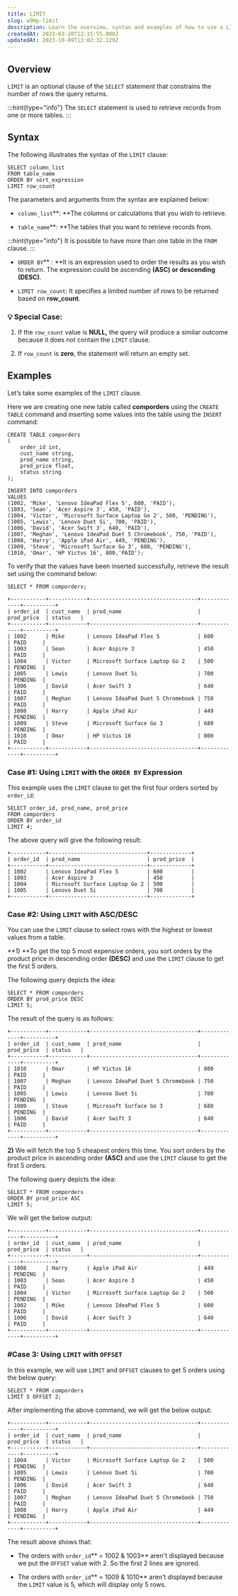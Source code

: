 ```yaml
---
title: LIMIT
slug: w9Hp-limit
description: Learn the overview, syntax and examples of how to use a LIMIT clause based on the number of rows returned by a query.
createdAt: 2023-03-20T12:15:55.000Z
updatedAt: 2023-10-09T13:02:32.129Z
---
```


## **Overview**

`LIMIT` is an optional clause of the `SELECT` statement that constrains the number of rows the query returns.&#x20;

:::hint{type="info"}
The `SELECT` statement is used to retrieve records from one or more tables.
:::

## **Syntax**

The following illustrates the syntax of the `LIMIT` clause:

```pgsql
SELECT column_list  
FROM table_name  
ORDER BY sort_expression  
LIMIT row_count
```

The parameters and arguments from the syntax are explained below:

*   `column_list`**: **The columns or calculations that you wish to retrieve.

*   `table_name`**: **The tables that you want to retrieve records from.&#x20;

:::hint{type="info"}
It is possible to have more than one table in the `FROM` clause.
:::

*   `ORDER BY`** : **It is an expression used to order the results as you wish to return. The expression could be ascending **(ASC) **or descending** (DESC)**.&#x20;

*   `LIMIT row_count`: It specifies a limited number of rows to be returned based on **row\_count**.&#x20;

### **💡 Special Case:**

1.  If the `row_count` value is **NULL,** the query will produce a similar outcome because it does not contain the `LIMIT` clause.

2.  If `row_count` is **zero**, the statement will return an empty set.

## Examples

Let’s take some examples of the `LIMIT` clause.&#x20;

Here we are creating one new table called **comporders** using the `CREATE TABLE` command and inserting some values into the table using the `INSERT` command:

```pgsql
CREATE TABLE comporders  
(  
    order_id int,
    cust_name string,   
    prod_name string,   
    prod_price float,  
    status string  
);  

INSERT INTO comporders   
VALUES
(1002, 'Mike', 'Lenovo IdeaPad Flex 5', 600, 'PAID'),  
(1003, 'Sean', 'Acer Aspire 3', 450, 'PAID'),  
(1004, 'Victor', 'Microsoft Surface Laptop Go 2', 500, 'PENDING'),  
(1005, 'Lewis', 'Lenovo Duet 5i', 700, 'PAID'),  
(1006, 'David', 'Acer Swift 3', 640, 'PAID'),  
(1007, 'Meghan', 'Lenovo IdeaPad Duet 5 Chromebook', 750, 'PAID'),  
(1008, 'Harry', 'Apple iPad Air', 449, 'PENDING'),  
(1009, 'Steve', 'Microsoft Surface Go 3', 680, 'PENDING'),  
(1010, 'Omar', 'HP Victus 16', 800,'PAID');
```

To verify that the values have been inserted successfully, retrieve the result set using the command below:&#x20;

```pgsql
SELECT * FROM comporders;
```

```pgsql
+-----------+------------+----------------------------------+-------------+----------+
| order_id  | cust_name  | prod_name                        | prod_price  | status   |
+-----------+------------+----------------------------------+-------------+----------+
| 1002      | Mike       | Lenovo IdeaPad Flex 5            | 600         | PAID     |  
| 1003      | Sean       | Acer Aspire 3                    | 450         | PAID     |
| 1004      | Victor     | Microsoft Surface Laptop Go 2    | 500         | PENDING  |
| 1005      | Lewis      | Lenovo Duet 5i                   | 700         | PENDING  |
| 1006      | David      | Acer Swift 3                     | 640         | PAID     |
| 1007      | Meghan     | Lenovo IdeaPad Duet 5 Chromebook | 750         | PAID     |
| 1008      | Harry      | Apple iPad Air                   | 449         | PENDING  |
| 1009      | Steve      | Microsoft Surface Go 3           | 680         | PENDING  |
| 1010      | Omar       | HP Victus 16                     | 800         | PAID     |
+-----------+------------+----------------------------------+-------------+----------+
```

### Case #1: Using `LIMIT` with the `ORDER BY` Expression

This example uses the `LIMIT` clause to get the first four orders sorted by `order_id`:

```pgsql
SELECT order_id, prod_name, prod_price
FROM comporders
ORDER BY order_id
LIMIT 4;
```

The above query will give the following result:

```pgsql
+-----------+-------------------------------+-------------+
| order_id  | prod_name                     | prod_price  |
+-----------+-------------------------------+-------------+
| 1002      | Lenovo IdeaPad Flex 5         | 600         | 
| 1003      | Acer Aspire 3                 | 450         |
| 1004      | Microsoft Surface Laptop Go 2 | 500         |
| 1005      | Lenovo Duet 5i                | 700         |
+-----------+-------------------------------+-------------+
```

### Case #2: Using `LIMIT` with ASC/DESC

You can use the `LIMIT` clause to select rows with the highest or lowest values from a table.

**1) **To get the top 5 most expensive orders, you sort orders by the product price in descending order **(DESC)** and use the `LIMIT` clause to get the first 5 orders.&#x20;

The following query depicts the idea:

```pgsql
SELECT * FROM comporders
ORDER BY prod_price DESC
LIMIT 5;
```

The result of the query is as follows:

```pgsql
+-----------+------------+----------------------------------+-------------+----------+
| order_id  | cust_name  | prod_name                        | prod_price  | status   |
+-----------+------------+----------------------------------+-------------+----------+
| 1010      | Omar       | HP Victus 16                     | 800         | PAID     |  
| 1007      | Meghan     | Lenovo IdeaPad Duet 5 Chromebook | 750         | PAID     |
| 1005      | Lewis      | Lenovo Duet 5i                   | 700         | PENDING  |
| 1009      | Steve      | Microsoft Surface Go 3           | 680         | PENDING  |
| 1006      | David      | Acer Swift 3                     | 640         | PAID     |
+-----------+------------+----------------------------------+-------------+----------+
```

**2)** We will fetch the top 5 cheapest orders this time. You sort orders by the product price in ascending order **(ASC)** and use the `LIMIT` clause to get the first 5 orders.&#x20;

The following query depicts the idea:

```pgsql
SELECT * FROM comporders
ORDER BY prod_price ASC
LIMIT 5;
```

We will get the below output:

```pgsql
+-----------+------------+----------------------------------+-------------+----------+
| order_id  | cust_name  | prod_name                        | prod_price  | status   |
+-----------+------------+----------------------------------+-------------+----------+
| 1008      | Harry      | Apple iPad Air                   | 449         | PENDING  |
| 1003      | Sean       | Acer Aspire 3                    | 450         | PAID     |
| 1004      | Victor     | Microsoft Surface Laptop Go 2    | 500         | PENDING  |
| 1002      | Mike       | Lenovo IdeaPad Flex 5            | 600         | PAID     |  
| 1006      | David      | Acer Swift 3                     | 640         | PAID     |
+-----------+------------+----------------------------------+-------------+----------+
```

### #Case 3:  Using `LIMIT` with `OFFSET`

In this example, we will use `LIMIT` and `OFFSET` clauses to get 5 orders using the below query:

```pgsql
SELECT * FROM comporders
LIMIT 5 OFFSET 2;
```

After implementing the above command, we will get the below output:

```pgsql
+-----------+------------+----------------------------------+-------------+----------+
| order_id  | cust_name  | prod_name                        | prod_price  | status   |
+-----------+------------+----------------------------------+-------------+----------+
| 1004      | Victor     | Microsoft Surface Laptop Go 2    | 500         | PENDING  |
| 1005      | Lewis      | Lenovo Duet 5i                   | 700         | PENDING  |
| 1006      | David      | Acer Swift 3                     | 640         | PAID     |
| 1007      | Meghan     | Lenovo IdeaPad Duet 5 Chromebook | 750         | PAID     |
| 1008      | Harry      | Apple iPad Air                   | 449         | PENDING  |
+-----------+------------+----------------------------------+-------------+----------+
```

The result above shows that:

*   The orders with `order_id`** = 1002 & 1003** aren't displayed because we put the `OFFSET` value with 2. So the first 2 lines are ignored.

*   The orders with `order_id`** = 1009 & 1010** aren't displayed because the `LIMIT` value is 5, which will display only 5 rows.

